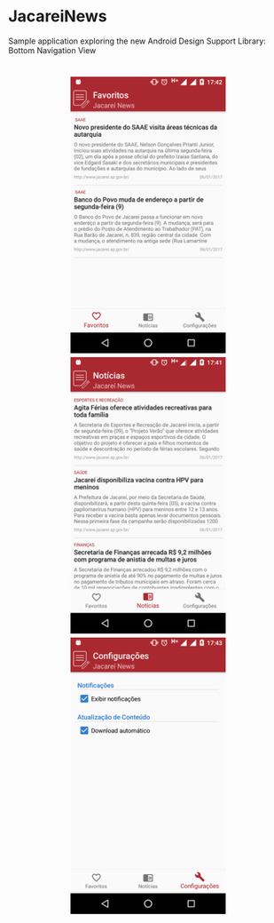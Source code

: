 # JacareiNews
Sample application exploring the new Android Design Support Library: Bottom Navigation View
<h1 align="center">
  <img src="https://github.com/brsanthiago/JacareiNews/blob/master/capture/device-2017-01-06-174242.png" alt="Favoritos" width="280" height="498" />
  <img src="https://github.com/brsanthiago/JacareiNews/blob/master/capture/device-2017-01-06-174200.png" alt="Notícias" width="280" height="498"  />
  <img src="https://github.com/brsanthiago/JacareiNews/blob/master/capture/device-2017-01-06-174344.png" alt="Configurações" width="280" height="498" />
</h1>
